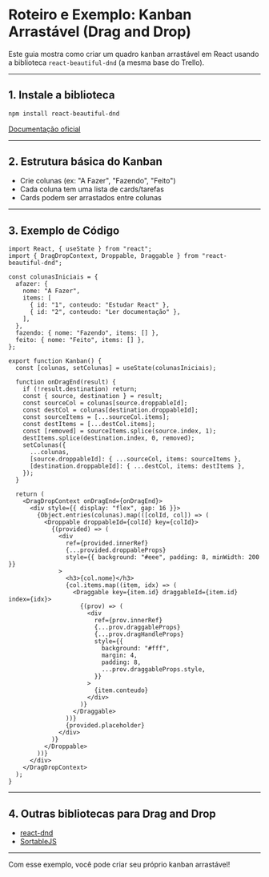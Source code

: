 # Roteiro e Exemplo: Kanban Arrastável (Drag and Drop)

Este guia mostra como criar um quadro kanban arrastável em React usando a biblioteca `react-beautiful-dnd` (a mesma base do Trello).

---

## 1. Instale a biblioteca

```bash
npm install react-beautiful-dnd
```

[Documentação oficial](https://github.com/atlassian/react-beautiful-dnd)

---

## 2. Estrutura básica do Kanban

- Crie colunas (ex: "A Fazer", "Fazendo", "Feito")
- Cada coluna tem uma lista de cards/tarefas
- Cards podem ser arrastados entre colunas

---

## 3. Exemplo de Código

```tsx
import React, { useState } from "react";
import { DragDropContext, Droppable, Draggable } from "react-beautiful-dnd";

const colunasIniciais = {
  afazer: {
    nome: "A Fazer",
    items: [
      { id: "1", conteudo: "Estudar React" },
      { id: "2", conteudo: "Ler documentação" },
    ],
  },
  fazendo: { nome: "Fazendo", items: [] },
  feito: { nome: "Feito", items: [] },
};

export function Kanban() {
  const [colunas, setColunas] = useState(colunasIniciais);

  function onDragEnd(result) {
    if (!result.destination) return;
    const { source, destination } = result;
    const sourceCol = colunas[source.droppableId];
    const destCol = colunas[destination.droppableId];
    const sourceItems = [...sourceCol.items];
    const destItems = [...destCol.items];
    const [removed] = sourceItems.splice(source.index, 1);
    destItems.splice(destination.index, 0, removed);
    setColunas({
      ...colunas,
      [source.droppableId]: { ...sourceCol, items: sourceItems },
      [destination.droppableId]: { ...destCol, items: destItems },
    });
  }

  return (
    <DragDropContext onDragEnd={onDragEnd}>
      <div style={{ display: "flex", gap: 16 }}>
        {Object.entries(colunas).map(([colId, col]) => (
          <Droppable droppableId={colId} key={colId}>
            {(provided) => (
              <div
                ref={provided.innerRef}
                {...provided.droppableProps}
                style={{ background: "#eee", padding: 8, minWidth: 200 }}
              >
                <h3>{col.nome}</h3>
                {col.items.map((item, idx) => (
                  <Draggable key={item.id} draggableId={item.id} index={idx}>
                    {(prov) => (
                      <div
                        ref={prov.innerRef}
                        {...prov.draggableProps}
                        {...prov.dragHandleProps}
                        style={{
                          background: "#fff",
                          margin: 4,
                          padding: 8,
                          ...prov.draggableProps.style,
                        }}
                      >
                        {item.conteudo}
                      </div>
                    )}
                  </Draggable>
                ))}
                {provided.placeholder}
              </div>
            )}
          </Droppable>
        ))}
      </div>
    </DragDropContext>
  );
}
```

---

## 4. Outras bibliotecas para Drag and Drop

- [react-dnd](https://react-dnd.github.io/react-dnd/about)
- [SortableJS](https://sortablejs.github.io/Sortable/)

---

Com esse exemplo, você pode criar seu próprio kanban arrastável!
